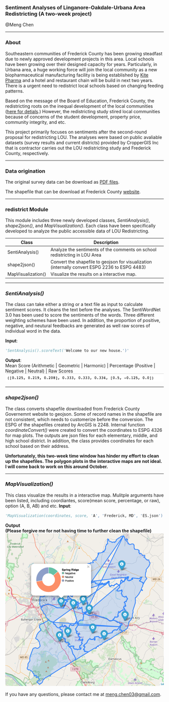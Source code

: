 ### Sentiment Analyses of Linganore-Oakdale-Urbana Area Redistricting (A two-week project)

@Meng Chen

---------------------------
### About

Southeastern communities of Frederick County has been growing steadfast due to newly approved development projects in this area. Local schools have been growing over their designed capacity for years. Particularly, in Urbana area, a huge working force will join the local community as a new biopharmaceutical manufacturing facility is being established by [Kite Pharma](https://www.kitepharma.com) and a hotel and restaurant chain will be build in next two years. There is a urgent need to redistrict local schools based on changing feeding patterns.

Based on the message of the Board of Education, Frederick County, the redistricting roots on the inequal development of the local communities ([here for detials](https://www.fcps.org/capital-program/linganore-oakdale-urbana-area-redistricting-study).) However, the redistricting study stired local communities because of concerns of the student development, property price, community integrity, and etc.

This project primarily focuses on sentiments after the second-round proposal for redistricting LOU. The analyses were based on public avaliable datasets (survey results and current districts) provided by CropperGIS Inc that is contractor carries out the LOU redistricting study and Frederick County, respectively.

---------------------------

### Data origination

The original survey data can be download as [PDF files](https://www.fcps.org/capital-program/lou-meetings).

The shapefile that can be download at Frederick County [website](https://www.frederickcountymd.gov/5969/Download-GIS-Data).

---------------------------

### redistrict Module
This module includes three newly developed classes, _SentiAnalysis()_, _shape2json()_, and _MapVisualization()_. Each class have been specifically
developed to analyze the public accessible data of LOU Redistricting.

Class  | Description
------ | -----------
SentiAnalysis() | Analyze the sentiments of the comments on school redistricting in LOU Area
shape2json() | Convert the shapefile to geojson for visualization (internally convert ESPG 2236 to ESPG 4483)
MapVisualization() | Visualize the results on a interactive map.

---------------------------

### _SentiAnalysis()_
The class can take either a string or a text file as input to calculate sentiment scores. It cleans the text before the analyses. The SentiWordNet 3.0 has been used to score the sentiments of the words. Three different weighting schemes have been used. In addition, the proportion of positive, negative, and neutural feedbacks are generated as well raw scores of individual word in the data.

**Input**:
```python
'SentAnalysis().scoreText('Welcome to our new house.')'
```
**Output**:                                                                 
Mean Score (Arithmetic | Geometric | Harmonic) | Percentage (Positive | Negative | Neutral) | Raw Scores
![](result_example1.png)

---------------------------

### _shape2json()_
The class converts shapefile downloaded from Frederick County Governemnt website to geojson. Some of record names in the shapefile are not consistent, which needs to customerize before the conversion.
The ESPG of the shapefiles created by ArcGIS is 2248. Internal function _coordinateConvert()_ were created to convert the coordinates to ESPG 4326 for map plots.
The outputs are json files for each elementary, middle, and high school district.
In addition, the class provides coordinates for each school based on their address.

**Unfortunately, this two-week time window has hinder my effort to clean up the shapefiles. The polygon plots in the interactive maps are not ideal. I will come back to work on this around October.**

---------------------------

### _MapVisualization()_
This class visualize the results in a interactive map. Mulitple arguments have been listed, including coordiantes, score(mean score, percentage, or raw), option (A, B, AB) and etc.
**Input**:
```python
'MapVisualization(coordinates, score, 'A', 'Frederick, MD', 'ES.json').foliumVisual('blue')'
```
**Output**                                              
**(Please forgive me for not having time to further clean the shapefile)**
![](result_example2.png)

If you have any questions, please contact me at meng.chen03@gmail.com.
